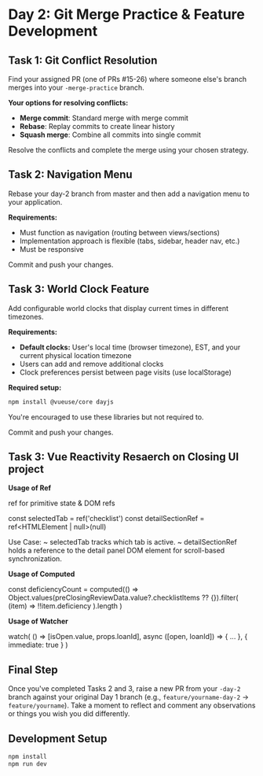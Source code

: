 # Day 2: Git Merge Practice & Feature Development
 
## Task 1: Git Conflict Resolution
 
Find your assigned PR (one of PRs #15-26) where someone else's branch merges into your `-merge-practice` branch.
 
**Your options for resolving conflicts:**
 
- **Merge commit**: Standard merge with merge commit
- **Rebase**: Replay commits to create linear history
- **Squash merge**: Combine all commits into single commit
 
Resolve the conflicts and complete the merge using your chosen strategy.
 
## Task 2: Navigation Menu
 
Rebase your day-2 branch from master and then add a navigation menu to your application.
 
**Requirements:**
 
- Must function as navigation (routing between views/sections)
- Implementation approach is flexible (tabs, sidebar, header nav, etc.)
- Must be responsive
 
Commit and push your changes.
 
## Task 3: World Clock Feature
 
Add configurable world clocks that display current times in different timezones.
 
**Requirements:**
 
- **Default clocks:** User's local time (browser timezone), EST, and your current physical location timezone
- Users can add and remove additional clocks
- Clock preferences persist between page visits (use localStorage)
 
**Required setup:**
 
```bash
npm install @vueuse/core dayjs
```
 
You're encouraged to use these libraries but not required to.
 
Commit and push your changes.
 
## Task 3: Vue Reactivity Resaerch on Closing UI project
 
**Usage of Ref**
 
ref for primitive state & DOM refs

const selectedTab = ref('checklist')
const detailSectionRef = ref<HTMLElement | null>(null)

Use Case:
~ selectedTab tracks which tab is active.
~ detailSectionRef holds a reference to the detail panel DOM element for scroll-based synchronization.

**Usage of Computed**

const deficiencyCount = computed(() =>
  Object.values(preClosingReviewData.value?.checklistItems ?? {}).filter(
    (item) => !!item.deficiency
  ).length
)

**Usage of Watcher**

watch(
  () => [isOpen.value, props.loanId],
  async ([open, loanId]) => { ... },
  { immediate: true }
)
## Final Step
 
Once you've completed Tasks 2 and 3, raise a new PR from your `-day-2` branch against your original Day 1 branch (e.g., `feature/yourname-day-2` → `feature/yourname`). Take a moment to reflect and comment any observations or things you wish you did differently.
 
## Development Setup
 
```bash
npm install
npm run dev
```